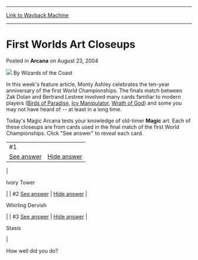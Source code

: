 
---
[Link to Wayback Machine](https://web.archive.org/web/20211024194229/https://magic.wizards.com/en/articles/archive/first-worlds-art-closeups-2004-08-23)

[_metadata_:author]:- "Wizards of the Coast"
[_metadata_:description]:- "In this week's feature article, Monty Ashley celebrates the ten-year anniversary of the first World Championships. The finals match between Zak Dolan and Bertrand Lestree involved many cards familiar to modern players (Birds of Paradise, Icy Manipulator, Wrath of God) and some you may not have heard of -- at least in a long time. Today's Magic Arcana tests your knowledge of"
[_metadata_:generator]:- "Drupal 7 (http://drupal.org)"
[_metadata_:node]:- "607376"
[_metadata_:publish_date]:- "2004-08-23"
[_metadata_:source]:- "div-main-content"
[_metadata_:title]:- "First Worlds Art Closeups"
[_metadata_:wayback_capture_timestamp]:- "2021-10-24 19:42:29"
[_metadata_:wayback_raw_url]:- "https://web.archive.org/web/20211024194229id_/https://magic.wizards.com/en/articles/archive/first-worlds-art-closeups-2004-08-23"
[_metadata_:wayback_url]:- "https://magic.wizards.com/en/articles/archive/first-worlds-art-closeups-2004-08-23"
---


First Worlds Art Closeups
=========================



 Posted in **Arcana**
 on August 23, 2004 






![](https://media.magic.wizards.com/styles/auth_small/public/images/person/wizards_author.jpg)
By Wizards of the Coast












In this week's feature article, Monty Ashley celebrates the ten-year anniversary of the first World Championships. The finals match between Zak Dolan and Bertrand Lestree involved many cards familiar to modern players ([Birds of Paradise](https://gatherer.wizards.com/Pages/Card/Details.aspx?name=Birds+of+Paradise), [Icy Manipulator](https://gatherer.wizards.com/Pages/Card/Details.aspx?name=Icy+Manipulator), [Wrath of God](https://gatherer.wizards.com/Pages/Card/Details.aspx?name=Wrath+of+God)) and some you may not have heard of -- at least in a long time.


Today's Magic Arcana tests your knowledge of old-timer **Magic** art. Each of these closeups are from cards used in the final match of the first World Championships. Click "See answer" to reveal each card.




|  |  |
| --- | --- |
| #1
[See answer](javascript:void(0)) | [Hide answer](javascript:void(0))
 | 

Ivory Tower

 |
| #2
[See answer](javascript:void(0)) | [Hide answer](javascript:void(0))
 | 

Whirling Dervish

 |
| #3
[See answer](javascript:void(0)) | [Hide answer](javascript:void(0))
 | 

Stasis

 |

How well did you do?








